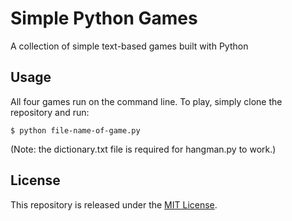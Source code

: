 # Simple Python Games

A collection of simple text-based games built with Python

## Usage

All four games run on the command line. To play, simply clone the repository and run:

`$ python file-name-of-game.py`

(Note: the dictionary.txt file is required for hangman.py to work.)

## License

This repository is released under the [MIT License](http://opensource.org/licenses/MIT).
